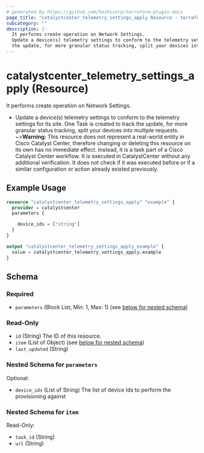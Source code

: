 ```yaml
---
# generated by https://github.com/hashicorp/terraform-plugin-docs
page_title: "catalystcenter_telemetry_settings_apply Resource - terraform-provider-catalystcenter"
subcategory: ""
description: |-
  It performs create operation on Network Settings.
  Update a device(s) telemetry settings to conform to the telemetry settings for its site.  One Task is created to track
  the update, for more granular status tracking, split your devices into multiple requests.
---
```


# catalystcenter_telemetry_settings_apply (Resource)

It performs create operation on Network Settings.

- Update a device(s) telemetry settings to conform to the telemetry settings for its site.  One Task is created to track
the update, for more granular status tracking, split your devices into multiple requests.
~>**Warning:**
This resource does not represent a real-world entity in Cisco Catalyst Center, therefore changing or deleting this resource on its own has no immediate effect.
Instead, it is a task part of a Cisco Catalyst Center workflow. It is executed in CatalystCenter without any additional verification. It does not check if it was executed before or if a similar configuration or action already existed previously.

## Example Usage

```terraform
resource "catalystcenter_telemetry_settings_apply" "example" {
  provider = catalystcenter
  parameters {

    device_ids = ["string"]
  }
}

output "catalystcenter_telemetry_settings_apply_example" {
  value = catalystcenter_telemetry_settings_apply.example
}
```

<!-- schema generated by tfplugindocs -->
## Schema

### Required

- `parameters` (Block List, Min: 1, Max: 1) (see [below for nested schema](#nestedblock--parameters))

### Read-Only

- `id` (String) The ID of this resource.
- `item` (List of Object) (see [below for nested schema](#nestedatt--item))
- `last_updated` (String)

<a id="nestedblock--parameters"></a>
### Nested Schema for `parameters`

Optional:

- `device_ids` (List of String) The list of device Ids to perform the provisioning against


<a id="nestedatt--item"></a>
### Nested Schema for `item`

Read-Only:

- `task_id` (String)
- `url` (String)
